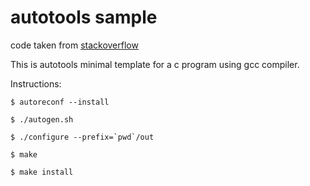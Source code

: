 # autotools sample

code taken from [stackoverflow](https://stackoverflow.com/a/30511996/1664572)

This is autotools minimal template for a c program using gcc compiler.

Instructions:

    $ autoreconf --install

    $ ./autogen.sh

    $ ./configure --prefix=`pwd`/out

    $ make

    $ make install
